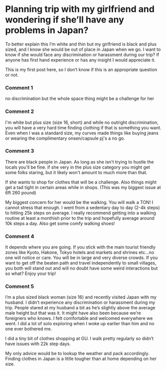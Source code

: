 # Planning trip with my girlfriend and wondering if she’ll have any problems in Japan?

To better explain this I’m white and thin but my girlfriend is black and plus sized, and I know she would be out of place in Japan when we go. I want to know if she would face any discrimination or harassment during our trip? If anyone has first hand experience or has any insight I would appreciate it. 

This is my first post here, so I don’t know if this is an appropriate question or not.

### Comment 1

no discrimination but the whole space thing might be a challenge for her

### Comment 2

I'm white but plus size (size 16, short) and while no outright discrimination, you will have a very hard time finding clothing if that is something you want. Even when I was a standard size, my curves made things like buying jeans or wearing the complimentary onsen/capsule pj's a no go.

### Comment 3

There are black people in Japan. As long as she isn't trying to hustle the locals you'll be fine.  if she very in the plus size category you might get some folks staring, but it likely won't amount to much more than that.   


If she wants to shop for clothes that will be a challenge. Also things might get a tad tight in certain areas while in shops. (This was my biggest issue at 6ft 260 pound)  


My biggest concern for her would be the walking. You will walk a TON! I cannot stress that enough.  I went from a sedentary day to day (2-4k steps) to hitting 25k steps on average.   I really recommend getting into a walking routine at least a monthish prior to the trip and hopefully average around 10k steps a day.  Also get some comfy walking shoes!

### Comment 4

It depends where you are going. If you stick with the main tourist friendly zones like Kyoto, Hakone, Tokyo hotels and markets and shrines etc…no one will notice or care. You will be in large and very diverse crowds. If you want to get off the beaten path and travel independently to small villages, you both will stand out and will no doubt have some weird interactions but so what? Enjoy your trip!

### Comment 5

I’m a plus sized black woman (size 16) and recently visited Japan with my husband. I didn’t experience any discrimination or harassment during my trip. People stared at my husband a bit as he’s slightly above the average male height but that was it. It might have also been because we’re foreigners who knows. I felt comfortable and welcomed everywhere we went. I did a lot of solo exploring when I woke up earlier than him and no one ever bothered me. 

I did a tiny bit of clothes shopping at GU. I walk pretty regularly so didn’t have issues with 22k step days. 

My only advice would be to lookup the weather and pack accordingly. Finding clothes in Japan is a little tougher than at home depending on her size.

